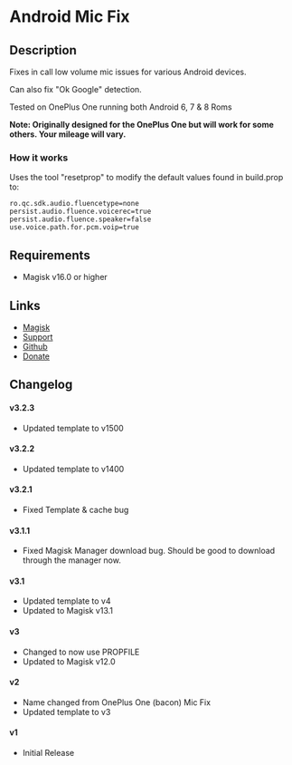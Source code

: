# Android Mic Fix
## Description
Fixes in call low volume mic issues for various Android devices.

Can also fix "Ok Google" detection.

Tested on OnePlus One running both Android 6, 7 & 8 Roms

**Note: Originally designed for the OnePlus One but will work for some others. Your mileage will vary.**

### How it works
Uses the tool "resetprop" to modify the default values found in build.prop to:

	ro.qc.sdk.audio.fluencetype=none
	persist.audio.fluence.voicerec=true  
	persist.audio.fluence.speaker=false  
	use.voice.path.for.pcm.voip=true

## Requirements
* Magisk v16.0 or higher

## Links
* [Magisk](http://forum.xda-developers.com/apps/magisk/official-magisk-v7-universal-systemless-t3473445)
* [Support](http://forum.xda-developers.com/apps/magisk/module-oneplus-one-bacon-mic-fix-t3503128)
* [Github](https://github.com/Magisk-Modules-Repo/bacon-mic-fix)
* [Donate](https://www.paypal.me/Nomelas)

## Changelog 
#### v3.2.3
* Updated template to v1500
#### v3.2.2
* Updated template to v1400
#### v3.2.1
* Fixed Template & cache bug
#### v3.1.1
* Fixed Magisk Manager download bug. Should be good to download through the manager now.
#### v3.1
* Updated template to v4
* Updated to Magisk v13.1
#### v3
* Changed to now use PROPFILE
* Updated to Magisk v12.0
#### v2
* Name changed from OnePlus One (bacon) Mic Fix
* Updated template to v3
#### v1
* Initial Release
